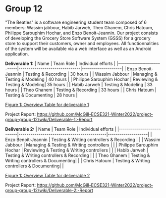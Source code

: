 # Group 12

"The Beatles" is a software engineering student team composed of 6 members: Wassim jabbour, Habib Jarweh, Theo Ghanem, Chris Hatoum, Philippe Sarouphim Hochar, and Enzo Benoit-Jeannin. Our project consists of developing the Grocery Store Software System (GSSS) for a grocery store to support their customers, owner and employees. All functionnalities of the system will be available via a web interface as well as an Android application.
  
  
**Deliverable 1:**
| Name                      |     Team Role                 | Individual efforts |
|---------------------------|-------------------------------|--------------------|
| Enzo Benoit-Jeannin       | Testing & Recording           |      30 hours      |
| Wassim Jabbour            | Managing & Testing & Modeling |      40 hours      |
| Philippe Sarouphim Hochar | Reviewing & Testing & Modeling|      35 hours      |
| Habib Jarweh              | Testing & Modeling            |      33 hours      |
| Theo Ghanem               | Testing & Recording           |      33 hours      |
| Chris Hatoum              | Testing & Documenting         |      28 hours      |
  
  <ins>Figure 1: Overview Table for deliverable 1</ins>
  
  Project Report: https://github.com/McGill-ECSE321-Winter2022/project-group-group-12/wiki/Deliverable-1:-Report

**Deliverable 2:**
| Name                      |     Team Role                              | Individual efforts |
|---------------------------|--------------------------------------------|--------------------|
| Enzo Benoit-Jeannin       | Testing & Writing controllers & Recording  |                    |
| Wassim Jabbour            | Managing & Testing & Writing controllers   |                    |
| Philippe Sarouphim Hochar | Reviewing & Testing & Writing controllers  |                    |
| Habib Jarweh              | Testing & Writing controllers & Recording  |                    |
| Theo Ghanem               | Testing & Writing controllers & Documenting|                    |
| Chris Hatoum              | Testing & Writing controllers & Documenting|                    |
  
  <ins>Figure 1: Overview Table for deliverable 2</ins>
  
   Project Report: https://github.com/McGill-ECSE321-Winter2022/project-group-group-12/wiki/Deliverable-2:-Report
